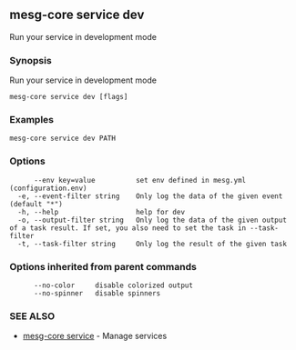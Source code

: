 ## mesg-core service dev

Run your service in development mode

### Synopsis

Run your service in development mode

```
mesg-core service dev [flags]
```

### Examples

```
mesg-core service dev PATH
```

### Options

```
      --env key=value          set env defined in mesg.yml (configuration.env)
  -e, --event-filter string    Only log the data of the given event (default "*")
  -h, --help                   help for dev
  -o, --output-filter string   Only log the data of the given output of a task result. If set, you also need to set the task in --task-filter
  -t, --task-filter string     Only log the result of the given task
```

### Options inherited from parent commands

```
      --no-color     disable colorized output
      --no-spinner   disable spinners
```

### SEE ALSO

* [mesg-core service](mesg-core_service.md)	 - Manage services

